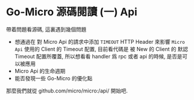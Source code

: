 # Go-Micro 源碼閱讀 (一) Api

帶着問題看源碼, 這裏遇到幾個問題

* 想通過在 對 Micro Api 的請求中添加 `TIMEOUT` HTTP Header  來影響 `Micro Api` 使用的 Client 的 Timeout 配置, 目前看代碼是 被 New 的 Client 的 默認Timeout 配置所覆蓋, 所以想看看 handler 爲 rpc 或者 api 的時候, 是否是可以被應用
* Micro Api 的生命週期
* 能否發現一些 Go-Micro 的優化點

那麼我們就從 github.com/micro/micro:/api/ 開始吧.





